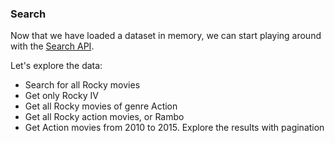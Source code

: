### Search

Now that we have loaded a dataset in memory, we can start playing around with the [Search API](https://www.elastic.co/guide/en/elasticsearch/reference/current/search.html).

Let's explore the data:
- Search for all Rocky movies
- Get only Rocky IV
- Get all Rocky movies of genre Action
- Get all Rocky action movies, or Rambo
- Get Action movies from 2010 to 2015. Explore the results with pagination
